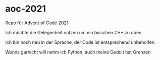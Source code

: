 # aoc-2021
Repo für Advent of Code 2021

Ich möchte die Gelegenheit nutzen um ein bisschen C++ zu üben.

Ich bin noch neu in der Sprache, der Code ist entsprechend unbeholfen.

Wenns garnicht will nehm ich Python, auch meine Gedult hat Grenzen
